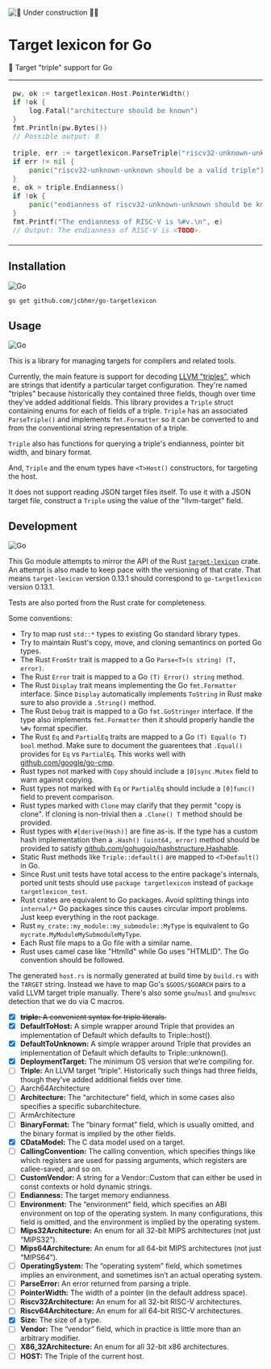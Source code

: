 ![🚧 Under construction 👷‍♂️](https://i.imgur.com/LEP2R3N.png)

# Target lexicon for Go

🎯 Target "triple" support for Go

<table align=center><td>

```go
pw, ok := targetlexicon.Host.PointerWidth()
if !ok {
    log.Fatal("architecture should be known")
}
fmt.Println(pw.Bytes())
// Possible output: 8
```

```go
triple, err := targetlexicon.ParseTriple("riscv32-unknown-unknown")
if err != nil {
    panic("riscv32-unknown-unknown should be a valid triple")
}
e, ok = triple.Endianness()
if !ok {
    panic("endianness of riscv32-unknown-unknown should be known")
}
fmt.Printf("The endianness of RISC-V is %#v.\n", e)
// Output: The endianness of RISC-V is <TODO>.
```

</table>

## Installation

![Go](https://img.shields.io/badge/Go-00ADD8?style=for-the-badge&logo=Go&logoColor=FFFFFF)

```sh
go get github.com/jcbhmr/go-targetlexicon
```

## Usage

![Go](https://img.shields.io/badge/Go-00ADD8?style=for-the-badge&logo=Go&logoColor=FFFFFF)

This is a library for managing targets for compilers and related tools.

Currently, the main feature is support for decoding [LLVM "triples"](https://clang.llvm.org/docs/CrossCompilation.html#target-triple), which
are strings that identify a particular target configuration. They're named
"triples" because historically they contained three fields, though over time
they've added additional fields. This library provides a `Triple` struct
containing enums for each of fields of a triple. `Triple` has an associated
`ParseTriple()` and implements `fmt.Formatter` so it can be converted to and from the
conventional string representation of a triple.

`Triple` also has functions for querying a triple's endianness,
pointer bit width, and binary format.

And, `Triple` and the enum types have `<T>Host()` constructors, for targeting
the host.

It does not support reading JSON target files itself. To use it with a JSON
target file, construct a `Triple` using the value of the "llvm-target" field.

## Development

![Go](https://img.shields.io/badge/Go-00ADD8?style=for-the-badge&logo=Go&logoColor=FFFFFF)

This Go module attempts to mirror the API of the Rust [`target-lexicon`](https://crates.io/crates/target-lexicon) crate. An attempt is also made to keep pace with the versioning of that crate. That means `target-lexicon` version 0.13.1 should correspond to `go-targetlexicon` version 0.13.1.

Tests are also ported from the Rust crate for completeness.

Some conventions:

- Try to map rust `std::*` types to existing Go standard library types.
- Try to maintain Rust's copy, move, and cloning semantincs on ported Go types.
- The Rust `FromStr` trait is mapped to a Go `Parse<T>(s string) (T, error)`.
- The Rust `Error` trait is mapped to a Go `(T) Error() string` method.
- The Rust `Display` trait means implementing the Go `fmt.Formatter` interface. Since `Display` automatically implements `ToString` in Rust make sure to also provide a `.String()` method.
- The Rust `Debug` trait is mapped to a Go `fmt.GoStringer` interface. If the type also implements `fmt.Formatter` then it should properly handle the `%#v` format specifier.
- The Rust `Eq` and `PartialEq` traits are mapped to a Go `(T) Equal(o T) bool` method. Make sure to document the guarentees that `.Equal()` provides for `Eq` vs `PartialEq`. This works well with [github.com/google/go-cmp](https://github.com/google/go-cmp).
- Rust types not marked with `Copy` should include a `[0]sync.Mutex` field to warn against copying.
- Rust types not marked with `Eq` or `PartialEq` should include a `[0]func()` field to prevent comparison.
- Rust types marked with `Clone` may clarify that they permit "copy is clone". If cloning is non-trivial then a `.Clone() T` method should be provided.
- Rust types with `#[derive(Hash)]` are fine as-is. If the type has a custom hash implementation then a `.Hash() (uint64, error)` method should be provided to satisfy [github.com/gohugoio/hashstructure.Hashable](https://pkg.go.dev/github.com/gohugoio/hashstructure#Hashable).
- Static Rust methods like `Triple::default()` are mapped to `<T>Default()` in Go.
- Since Rust unit tests have total access to the entire package's internals, ported unit tests should use `package targetlexicon` instead of `package targetlexicon_test`.
- Rust crates are equivalent to Go packages. Avoid splitting things into `internal/*` Go packages since this causes circular import problems. Just keep everything in the root package.
- Rust `my_crate::my_module::my_submodule::MyType` is equivalent to Go `mycrate.MyModuleMySubmoduleMyType`.
- Each Rust file maps to a Go file with a similar name.
- Rust uses camel case like "HtmlId" while Go uses "HTMLID". The Go convention should be followed.

The generated `host.rs` is normally generated at build time by `build.rs` with the `TARGET` string. Instead we have to map Go's `$GOOS/$GOARCH` pairs to a valid LLVM target triple manually. There's also some `gnu`/`musl` and `gnu`/`msvc` detection that we do via C macros.

- [x] ~~**triple:** A convenient syntax for triple literals.~~
- [x] **DefaultToHost:** A simple wrapper around Triple that provides an implementation of Default which defaults to Triple::host().
- [x] **DefaultToUnknown:** A simple wrapper around Triple that provides an implementation of Default which defaults to Triple::unknown().
- [x] **DeploymentTarget:** The minimum OS version that we’re compiling for.
- [ ] **Triple:** An LLVM target “triple”. Historically such things had three fields, though they’ve added additional fields over time.
- [ ] Aarch64Architecture
- [ ] **Architecture:** The “architecture” field, which in some cases also specifies a specific subarchitecture.
- [ ] ArmArchitecture
- [ ] **BinaryFormat:** The “binary format” field, which is usually omitted, and the binary format is implied by the other fields.
- [x] **CDataModel:** The C data model used on a target.
- [ ] **CallingConvention:** The calling convention, which specifies things like which registers are used for passing arguments, which registers are callee-saved, and so on.
- [ ] **CustomVendor:** A string for a Vendor::Custom that can either be used in const contexts or hold dynamic strings.
- [ ] **Endianness:** The target memory endianness.
- [ ] **Environment:** The “environment” field, which specifies an ABI environment on top of the operating system. In many configurations, this field is omitted, and the environment is implied by the operating system.
- [ ] **Mips32Architecture:** An enum for all 32-bit MIPS architectures (not just “MIPS32”).
- [ ] **Mips64Architecture:** An enum for all 64-bit MIPS architectures (not just “MIPS64”).
- [ ] **OperatingSystem:** The “operating system” field, which sometimes implies an environment, and sometimes isn’t an actual operating system.
- [ ] **ParseError:** An error returned from parsing a triple.
- [ ] **PointerWidth:** The width of a pointer (in the default address space).
- [ ] **Riscv32Architecture:** An enum for all 32-bit RISC-V architectures.
- [ ] **Riscv64Architecture:** An enum for all 64-bit RISC-V architectures.
- [x] **Size:** The size of a type.
- [ ] **Vendor:** The “vendor” field, which in practice is little more than an arbitrary modifier.
- [ ] **X86_32Architecture:** An enum for all 32-bit x86 architectures.
- [ ] **HOST:** The Triple of the current host.
